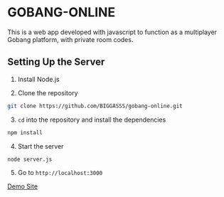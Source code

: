 # GOBANG-ONLINE

This is a web app developed with javascript to function as a multiplayer Gobang platform, with private room codes.

## Setting Up the Server

1. Install Node.js

2. Clone the repository

```bash
git clone https://github.com/BIGGASSS/gobang-online.git
```

3. `cd` into the repository and install the dependencies

```bash
npm install
```

4. Start the server

```bash
node server.js
```

5. Go to `http://localhost:3000`

[Demo Site](https://wuzi.616sb.top)